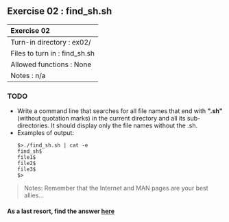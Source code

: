 ## Exercise 02 : find_sh.sh

|               Exercise 02             |
|:--------------------------------------|
| Turn-in directory : ex02/             |
| Files to turn in : find_sh.sh         |
| Allowed functions : None              |
| Notes : n/a                           |


### TODO

* Write a command line that searches for all file names that end with **".sh"**
(without quotation marks) in the current directory and all its sub-directories.
It should display only the file names without the .sh.
* Examples of output:
	```
	$>./find_sh.sh | cat -e
	find_sh$
	file1$
	file2$
	file3$
	$>
	```

> Notes: Remember that the Internet and MAN pages are your best allies...

#### As a last resort, find the answer [here](https://github.com/idevHive/42/blob/master/Piscines/C/Day01/answers/ex02/README.md)
